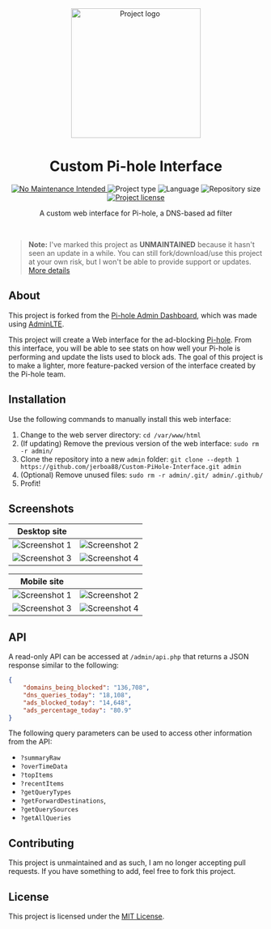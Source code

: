 <!-- Project Header -->
<div align="center">
  <img class="projectLogo" src="img/icon.svg" alt="Project logo" title="Project logo" width="256">

  <h1 class="projectName">Custom Pi-hole Interface</h1>

  <p class="projectBadges">
	<a href="https://unmaintained.tech/">
      <img src="https://unmaintained.tech/badge.svg" alt="No Maintenance Intended" title="No Maintenance Intended"/>
    </a>
    <img src="https://img.shields.io/badge/type-Web_Interface-ff5722.svg" alt="Project type" title="Project type"/>
    <img src="https://img.shields.io/github/languages/top/jerboa88/Custom-PiHole-Interface.svg" alt="Language" title="Language"/>
    <img src="https://img.shields.io/github/repo-size/jerboa88/Custom-PiHole-Interface.svg" alt="Repository size" title="Repository size"/>
    <a href="LICENSE">
      <img src="https://img.shields.io/github/license/jerboa88/Custom-PiHole-Interface.svg" alt="Project license" title="Project license"/>
    </a>
  </p>
  
  <p class="projectDesc">
    A custom web interface for Pi-hole, a DNS-based ad filter
  </p>
  
  <br/>
</div>


> **Note:** I've marked this project as **UNMAINTAINED** because it hasn't seen an update in a while. You can still fork/download/use this project at your own risk, but I won't be able to provide support or updates. [More details](https://unmaintained.tech)


## About
This project is forked from the [Pi-hole Admin Dashboard](https://github.com/pi-hole/AdminLTE), which was made using [AdminLTE](https://almsaeedstudio.com).

This project will create a Web interface for the ad-blocking [Pi-hole](https://github.com/pi-hole/pi-hole). From this interface, you will be able to see stats on how well your Pi-hole is performing and update the lists used to block ads. The goal of this project is to make a lighter, more feature-packed version of the interface created by the Pi-hole team.


## Installation
Use the following commands to manually install this web interface:
1. Change to the web server directory: `cd /var/www/html`
2. (If updating) Remove the previous version of the web interface: `sudo rm -r admin/`
3. Clone the repository into a new `admin` folder: `git clone --depth 1 https://github.com/jerboa88/Custom-PiHole-Interface.git admin`
4. (Optional) Remove unused files: `sudo rm -r admin/.git/ admin/.github/`
5. Profit!


## Screenshots
Desktop site | &#8291;
:-:|:-:
![Screenshot 1](screenshots/desktop_main.png) | ![Screenshot 2](screenshots/desktop_queries.png)
![Screenshot 3](screenshots/desktop_whitelist.png) | ![Screenshot 4](screenshots/desktop_blacklist.png)

Mobile site | &#8291;
:-:|:-:
![Screenshot 1](screenshots/mobile_main.png) | ![Screenshot 2](screenshots/mobile_queries.png)
![Screenshot 3](screenshots/mobile_whitelist.png) | ![Screenshot 4](screenshots/mobile_blacklist.png)


## API
A read-only API can be accessed at `/admin/api.php` that returns a JSON response similar to the following:
```JSON
{
	"domains_being_blocked": "136,708",
	"dns_queries_today": "18,108",
	"ads_blocked_today": "14,648",
	"ads_percentage_today": "80.9"
}
```

The following query parameters can be used to access other information from the API:
- `?summaryRaw`
- `?overTimeData`
- `?topItems`
- `?recentItems`
- `?getQueryTypes`
- `?getForwardDestinations`,
- `?getQuerySources`
- `?getAllQueries`


## Contributing
This project is unmaintained and as such, I am no longer accepting pull requests. If you have something to add, feel free to fork this project.


## License
This project is licensed under the [MIT License](LICENSE).
